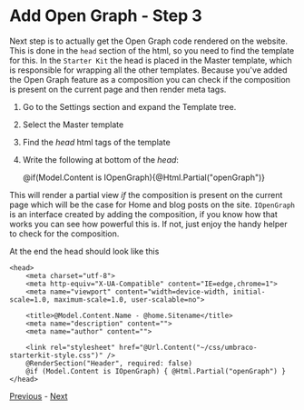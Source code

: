 # Add Open Graph - Step 3
Next step is to actually get the Open Graph code rendered on the website. This is done in the `head` section of the html, so you need to find the template for this. In the `Starter Kit` the head is placed in the Master template, which is responsible for wrapping all the other templates. Because you've added the Open Graph feature as a composition you can check if the composition is present on the current page and then render meta tags.

1. Go to the Settings section and expand the Template tree.
2. Select the Master template
3. Find the *head* html tags of the template
4. Write the following at bottom of the *head*:

    @if(Model.Content is IOpenGraph){@Html.Partial("openGraph")}

This will render a partial view *if* the composition is present on the current page which will be the case for Home and blog posts on the site. `IOpenGraph` is an interface created by adding the composition, if you know how that works you can see how powerful this is. If not, just enjoy the handy helper to check for the composition.

At the end the head should look like this

    <head>
        <meta charset="utf-8">
        <meta http-equiv="X-UA-Compatible" content="IE=edge,chrome=1">
        <meta name="viewport" content="width=device-width, initial-scale=1.0, maximum-scale=1.0, user-scalable=no">

        <title>@Model.Content.Name - @home.Sitename</title>
        <meta name="description" content="">
        <meta name="author" content="">
        
        <link rel="stylesheet" href="@Url.Content("~/css/umbraco-starterkit-style.css")" />
        @RenderSection("Header", required: false)
        @if (Model.Content is IOpenGraph) { @Html.Partial("openGraph") }
    </head>

[Previous](step-2.md) - [Next](step-4.md)